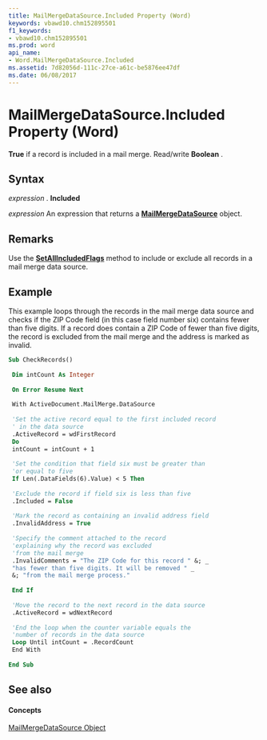 ```yaml
---
title: MailMergeDataSource.Included Property (Word)
keywords: vbawd10.chm152895501
f1_keywords:
- vbawd10.chm152895501
ms.prod: word
api_name:
- Word.MailMergeDataSource.Included
ms.assetid: 7d82056d-111c-27ce-a61c-be5876ee47df
ms.date: 06/08/2017
---
```



# MailMergeDataSource.Included Property (Word)

 **True** if a record is included in a mail merge. Read/write **Boolean** .


## Syntax

 _expression_ . **Included**

 _expression_ An expression that returns a **[MailMergeDataSource](Word.MailMergeDataSource.md)** object.


## Remarks

Use the  **[SetAllIncludedFlags](Word.MailMergeDataSource.SetAllIncludedFlags.md)** method to include or exclude all records in a mail merge data source.


## Example

This example loops through the records in the mail merge data source and checks if the ZIP Code field (in this case field number six) contains fewer than five digits. If a record does contain a ZIP Code of fewer than five digits, the record is excluded from the mail merge and the address is marked as invalid.


```vb
Sub CheckRecords() 
 
 Dim intCount As Integer 
 
 On Error Resume Next 
 
 With ActiveDocument.MailMerge.DataSource 
 
 'Set the active record equal to the first included record 
 ' in the data source 
 .ActiveRecord = wdFirstRecord 
 Do 
 intCount = intCount + 1 
 
 'Set the condition that field six must be greater than 
 'or equal to five 
 If Len(.DataFields(6).Value) < 5 Then 
 
 'Exclude the record if field six is less than five 
 .Included = False 
 
 'Mark the record as containing an invalid address field 
 .InvalidAddress = True 
 
 'Specify the comment attached to the record 
 'explaining why the record was excluded 
 'from the mail merge 
 .InvalidComments = "The ZIP Code for this record " &; _ 
 "has fewer than five digits. It will be removed " _ 
 &; "from the mail merge process." 
 
 End If 
 
 'Move the record to the next record in the data source 
 .ActiveRecord = wdNextRecord 
 
 'End the loop when the counter variable equals the 
 'number of records in the data source 
 Loop Until intCount = .RecordCount 
 End With 
 
End Sub
```


## See also


#### Concepts


[MailMergeDataSource Object](Word.MailMergeDataSource.md)

